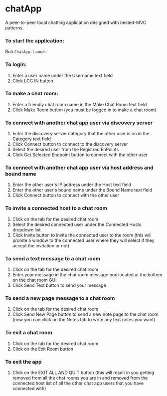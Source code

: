 # chatApp
A peer-to-peer local chatting application designed with nested-MVC patterns.


### To start the application: 
Run <code>ChatApp.launch</code>.
### To login: 
1. Enter a user name under the Username text field
2. Click LOG IN button 
### To make a chat room: 
1. Enter a friendly chat room name in the Make Chat Room text field 
2. Click Make Room button (you must be logged in to make a chat room)
### To connect with another chat app user via discovery server
1. Enter the discovery server category that the other user is on in the Category text field 
2. Click Connect button to connect to the discovery server
3. Select the desired user from the Registred EnPoints
4. Click Get Selected Endpoint button to connect with the other user
### To connect with another chat app user via host address and bound name
1. Enter the other user's IP address under the Host text field
2. Enter the other user's bound name under the Bound Name text field
3. Click Connect button to connect with the other user
### To invite a connected host to a chat room 
1. Click on the tab for the desired chat room
2. Select the desired connected user under the Connected Hosts dropdown list
3. Click Invite button to invite the connected user to the room (this will promte a window to the connected user where they will select if they accept the invitation or not)
### To send a text message to a chat room 
1. Click on the tab for the desired chat room
2. Enter your message in the chat room message box located at the bottom on the chat room GUI
3. Click Send Text button to send your message
### To send a new page message to a chat room 
1. Click on the tab for the desired chat room
2. Click Send New Page button to send a new note page to the chat room (now you can click on the Notes tab to write any text notes you want)
### To exit a chat room 
1. Click on the tab for the desired chat room
2. Click on the Exit Room button
### To exit the app
1. Click on the EXIT ALL AND QUIT button (this will result in you getting removed from all the chat rooms you are in and removed from the connected host list of all the other chat app users that you have connected with)

